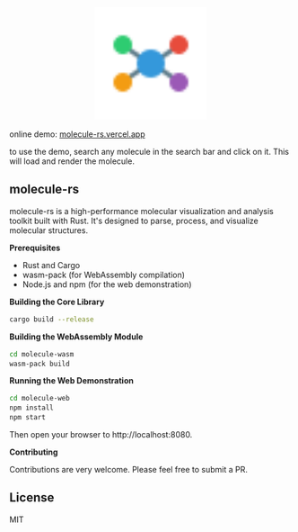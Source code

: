 <p align="center">
  <img src="./molecule-icon.svg" width="200" alt="molecule-rs logo">
</p>

online demo: [molecule-rs.vercel.app](https://molecule-rs.vercel.app/)

to use the demo, search any molecule in the search bar and click on it. This will load and render the molecule.

## molecule-rs

molecule-rs is a high-performance molecular visualization and analysis toolkit built with Rust. It's designed to parse, process, and visualize molecular structures.

**Prerequisites**

- Rust and Cargo
- wasm-pack (for WebAssembly compilation)
- Node.js and npm (for the web demonstration)

**Building the Core Library**

```bash
cargo build --release
```

**Building the WebAssembly Module**

```bash
cd molecule-wasm
wasm-pack build
```

**Running the Web Demonstration**

```bash
cd molecule-web
npm install
npm start
```

Then open your browser to http://localhost:8080.

**Contributing**

Contributions are very welcome. Please feel free to submit a PR.

## License

MIT
